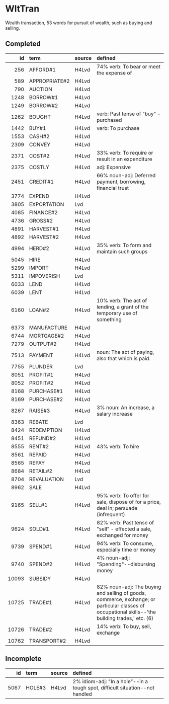# WltTran

Wealth transaction, 53 words for pursuit of wealth, such as buying and selling.

## Completed

|    id | term          | source   | defined                                                                                                                                           |
|------:|:--------------|:---------|:--------------------------------------------------------------------------------------------------------------------------------------------------|
|   256 | AFFORD#1      | H4Lvd    | 74% verb: To bear or meet the expense of                                                                                                          |
|   589 | APPROPRIATE#2 | H4Lvd    |                                                                                                                                                   |
|   790 | AUCTION       | H4Lvd    |                                                                                                                                                   |
|  1248 | BORROW#1      | H4Lvd    |                                                                                                                                                   |
|  1249 | BORROW#2      | H4Lvd    |                                                                                                                                                   |
|  1262 | BOUGHT        | H4Lvd    | verb: Past tense of "buy" - purchased                                                                                                             |
|  1442 | BUY#1         | H4Lvd    | verb: To purchase                                                                                                                                 |
|  1553 | CASH#2        | H4Lvd    |                                                                                                                                                   |
|  2309 | CONVEY        | H4Lvd    |                                                                                                                                                   |
|  2371 | COST#2        | H4Lvd    | 33% verb: To require or result in an expenditure                                                                                                  |
|  2375 | COSTLY        | H4Lvd    | adj: Expensive                                                                                                                                    |
|  2451 | CREDIT#1      | H4Lvd    | 66% noun-adj: Deferred payment, borrowing, financial trust                                                                                        |
|  3774 | EXPEND        | H4Lvd    |                                                                                                                                                   |
|  3805 | EXPORTATION   | Lvd      |                                                                                                                                                   |
|  4085 | FINANCE#2     | H4Lvd    |                                                                                                                                                   |
|  4736 | GROSS#2       | H4Lvd    |                                                                                                                                                   |
|  4891 | HARVEST#1     | H4Lvd    |                                                                                                                                                   |
|  4892 | HARVEST#2     | H4Lvd    |                                                                                                                                                   |
|  4994 | HERD#2        | H4Lvd    | 35% verb: To form and maintain such groups                                                                                                        |
|  5045 | HIRE          | H4Lvd    |                                                                                                                                                   |
|  5299 | IMPORT        | H4Lvd    |                                                                                                                                                   |
|  5311 | IMPOVERISH    | Lvd      |                                                                                                                                                   |
|  6033 | LEND          | H4Lvd    |                                                                                                                                                   |
|  6039 | LENT          | H4Lvd    |                                                                                                                                                   |
|  6160 | LOAN#2        | H4Lvd    | 10% verb: The act of lending, a grant of the temporary use of something                                                                           |
|  6373 | MANUFACTURE   | H4Lvd    |                                                                                                                                                   |
|  6744 | MORTGAGE#2    | H4Lvd    |                                                                                                                                                   |
|  7279 | OUTPUT#2      | H4Lvd    |                                                                                                                                                   |
|  7513 | PAYMENT       | H4Lvd    | noun: The act of paying, also that which is paid.                                                                                                 |
|  7755 | PLUNDER       | Lvd      |                                                                                                                                                   |
|  8051 | PROFIT#1      | H4Lvd    |                                                                                                                                                   |
|  8052 | PROFIT#2      | H4Lvd    |                                                                                                                                                   |
|  8168 | PURCHASE#1    | H4Lvd    |                                                                                                                                                   |
|  8169 | PURCHASE#2    | H4Lvd    |                                                                                                                                                   |
|  8267 | RAISE#3       | H4Lvd    | 3% noun: An increase, a salary increase                                                                                                           |
|  8363 | REBATE        | Lvd      |                                                                                                                                                   |
|  8424 | REDEMPTION    | H4Lvd    |                                                                                                                                                   |
|  8451 | REFUND#2      | H4Lvd    |                                                                                                                                                   |
|  8555 | RENT#2        | H4Lvd    | 43% verb: To hire                                                                                                                                 |
|  8561 | REPAID        | H4Lvd    |                                                                                                                                                   |
|  8565 | REPAY         | H4Lvd    |                                                                                                                                                   |
|  8684 | RETAIL#2      | H4Lvd    |                                                                                                                                                   |
|  8704 | REVALUATION   | Lvd      |                                                                                                                                                   |
|  8962 | SALE          | H4Lvd    |                                                                                                                                                   |
|  9165 | SELL#1        | H4Lvd    | 95% verb: To offer for sale, dispose of for a price, deal in; persuade (infrequent)                                                               |
|  9624 | SOLD#1        | H4Lvd    | 82% verb: Past tense of "sell" - effected a sale, exchanged for money                                                                             |
|  9739 | SPEND#1       | H4Lvd    | 94% verb: To consume, especially time or money                                                                                                    |
|  9740 | SPEND#2       | H4Lvd    | 4% noun-adj: "Spending"--disbursing money                                                                                                         |
| 10093 | SUBSIDY       | H4Lvd    |                                                                                                                                                   |
| 10725 | TRADE#1       | H4Lvd    | 82% noun-adj: The buying and selling of goods, commerce, exchange; or  particular classes of occupational skills--'the building trades,' etc. (6) |
| 10726 | TRADE#2       | H4Lvd    | 14% verb: To buy, sell, exchange                                                                                                                  |
| 10762 | TRANSPORT#2   | H4Lvd    |                                                                                                                                                   |

## Incomplete

|   id | term   | source   | defined                                                                      |
|-----:|:-------|:---------|:-----------------------------------------------------------------------------|
| 5067 | HOLE#3 | H4Lvd    | 2% idiom-adj: "In a hole"--in a tough spot, difficult situation--not handled |